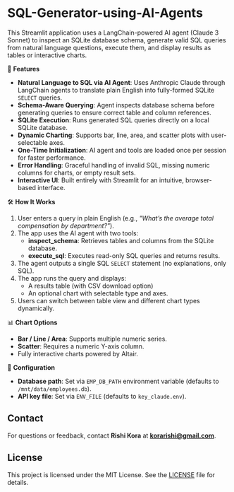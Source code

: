 # SQL-Generator-using-AI-Agents
This Streamlit application uses a LangChain-powered AI agent (Claude 3 Sonnet) to inspect an SQLite database schema, generate valid SQL queries from natural language questions, execute them, and display results as tables or interactive charts.

🚀 **Features**
- **Natural Language to SQL via AI Agent**: Uses Anthropic Claude through LangChain agents to translate plain English into fully-formed SQLite `SELECT` queries.
- **Schema-Aware Querying**: Agent inspects database schema before generating queries to ensure correct table and column references.
- **SQLite Execution**: Runs generated SQL queries directly on a local SQLite database.
- **Dynamic Charting**: Supports bar, line, area, and scatter plots with user-selectable axes.
- **One-Time Initialization**: AI agent and tools are loaded once per session for faster performance.
- **Error Handling**: Graceful handling of invalid SQL, missing numeric columns for charts, or empty result sets.
- **Interactive UI**: Built entirely with Streamlit for an intuitive, browser-based interface.

🛠 **How It Works**
1. User enters a query in plain English (e.g., _"What’s the average total compensation by department?"_).
2. The app uses the AI agent with two tools:
   - **inspect_schema**: Retrieves tables and columns from the SQLite database.
   - **execute_sql**: Executes read-only SQL queries and returns results.
3. The agent outputs a single SQL `SELECT` statement (no explanations, only SQL).
4. The app runs the query and displays:
   - A results table (with CSV download option)
   - An optional chart with selectable type and axes.
5. Users can switch between table view and different chart types dynamically.

📊 **Chart Options**
- **Bar / Line / Area**: Supports multiple numeric series.
- **Scatter**: Requires a numeric Y-axis column.
- Fully interactive charts powered by Altair.

📂 **Configuration**
- **Database path**: Set via `EMP_DB_PATH` environment variable (defaults to `/mnt/data/employees.db`).
- **API key file**: Set via `ENV_FILE` (defaults to `key_claude.env`).

## Contact
For questions or feedback, contact **Rishi Kora** at **[korarishi@gmail.com](mailto:korarishi@gmail.com)**.

## License
This project is licensed under the MIT License. See the [LICENSE](LICENSE) file for details.

